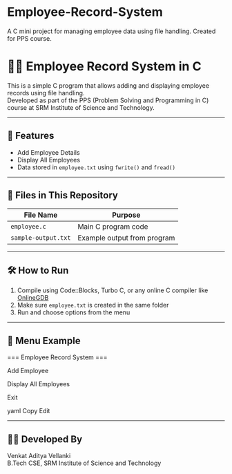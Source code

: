 # Employee-Record-System
A C mini project for managing employee data using file handling. Created for PPS course.

# 👨‍💼 Employee Record System in C

This is a simple C program that allows adding and displaying employee records using file handling.  
Developed as part of the PPS (Problem Solving and Programming in C) course at SRM Institute of Science and Technology.

---

## 🔧 Features

- Add Employee Details
- Display All Employees
- Data stored in `employee.txt` using `fwrite()` and `fread()`

---

## 📂 Files in This Repository

| File Name         | Purpose                        |
|------------------|--------------------------------|
| `employee.c`      | Main C program code            |
| `sample-output.txt` | Example output from program   |

---

## 🛠 How to Run

1. Compile using Code::Blocks, Turbo C, or any online C compiler like [OnlineGDB](https://onlinegdb.com)
2. Make sure `employee.txt` is created in the same folder
3. Run and choose options from the menu

---

## 📌 Menu Example

=== Employee Record System ===

Add Employee

Display All Employees

Exit

yaml
Copy
Edit

---

## 👨‍🎓 Developed By

Venkat Aditya Vellanki  
B.Tech CSE, SRM Institute of Science and Technology
